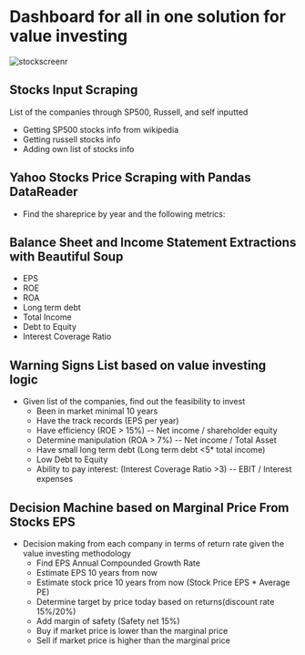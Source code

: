 
# Dashboard for all in one solution for value investing
  
  
![stockscreenr](https://user-images.githubusercontent.com/62877852/150923593-0ea59dac-7cad-45d1-89d9-3c0a86fe0d07.gif)


## Stocks Input Scraping
List of the companies through SP500, Russell, and self inputted
* Getting SP500 stocks info from wikipedia
* Getting russell stocks info
* Adding own list of stocks info


## Yahoo Stocks Price Scraping with Pandas DataReader
* Find the shareprice by year and the following metrics:

## Balance Sheet and Income Statement Extractions with Beautiful Soup
* EPS
* ROE
* ROA
* Long term debt
* Total Income
* Debt to Equity
* Interest Coverage Ratio

## Warning Signs List based on value investing logic
* Given list of the companies, find out the feasibility to invest
    * Been in market minimal 10 years
    * Have the track records (EPS per year)
    * Have efficiency (ROE > 15%) -- Net income / shareholder equity
    * Determine manipulation (ROA > 7%) -- Net income / Total Asset
    * Have small long term debt (Long term debt <5* total income)
    * Low Debt to Equity
    * Ability to pay interest: (Interest Coverage Ratio >3) -- EBIT / Interest expenses

## Decision Machine based on Marginal Price From Stocks EPS
* Decision making from each company in terms of return rate given the value investing methodology
    * Find EPS Annual Compounded Growth Rate
    * Estimate EPS 10 years from now
    * Estimate stock price 10 years from now (Stock Price EPS * Average PE)
    * Determine target by price today based on returns(discount rate 15%/20%)
    * Add margin of safety (Safety net 15%)
    * Buy if market price is lower than the marginal price
	* Sell if market price is higher than the marginal price
